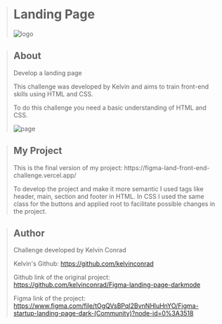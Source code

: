 ><h1>Landing Page</h1>
>
>![logo](https://user-images.githubusercontent.com/102624691/175278041-e4bcaaa4-12cd-4e54-8b1d-b252f859f2a4.jpg)



><h2>About</h2>
>Develop a landing page
> 
>This challenge was developed by Kelvin and aims to train front-end skills using HTML and CSS.
>
>To do this challenge you need a basic understanding of HTML and CSS.
>
>![page](https://user-images.githubusercontent.com/102624691/175270754-0d8d2b98-ed98-4388-b3ef-3b255d75685e.png)



><h2>My Project</h2>
> This is the final version of my project: https://figma-land-front-end-challenge.vercel.app/
>
>
> To develop the project and make it more semantic I used tags like header, main, section and footer in HTML. In CSS I used the same class for the buttons and applied root to facilitate possible changes in the project.



><h2>Author</h2>
>Challenge developed by Kelvin Conrad 
>
>Kelvin's Github: https://github.com/kelvinconrad
>
>Github link of the original project: https://github.com/kelvinconrad/Figma-landing-page-darkmode
>
>Figma link of the project: https://www.figma.com/file/tOgQVsBPqI2BvnNHluHnYO/Figma-startup-landing-page-dark-(Community)?node-id=0%3A3518




